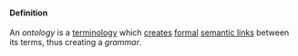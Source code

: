 #### Definition

An *ontology* is a [terminology](https://github.com/gcassel/Modular-Organization-Terminology/blob/master/terms/terminology.md) which [creates](https://github.com/gcassel/Modular-Organization-Terminology/blob/master/terms/create.md) [formal](https://github.com/gcassel/Modular-Organization-Terminology/blob/master/terms/form.md) [semantic links](https://github.com/gcassel/Modular-Organization-Terminology/blob/master/terms/semantic-link.md) between its terms, thus creating a *grammar*.
